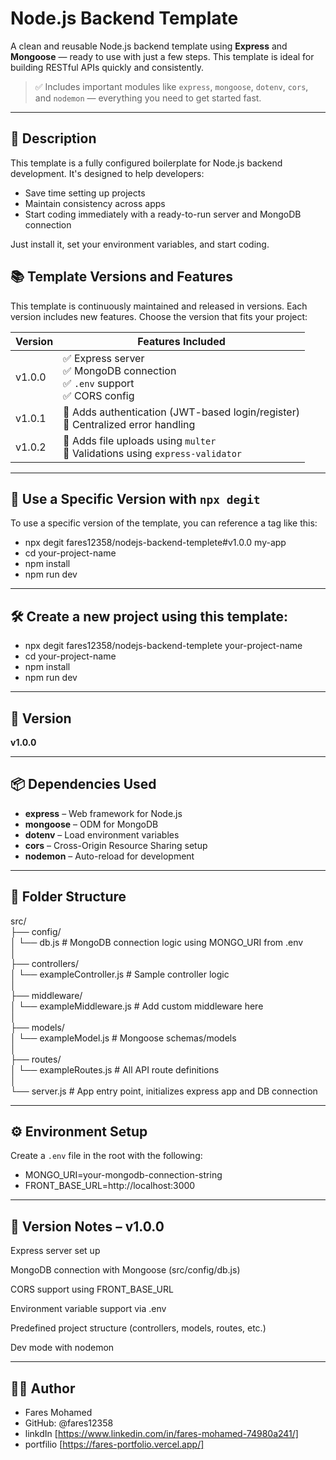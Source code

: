 # Node.js Backend Template

A clean and reusable Node.js backend template using **Express** and **Mongoose** — ready to use with just a few steps. This template is ideal for building RESTful APIs quickly and consistently.

> ✅ Includes important modules like `express`, `mongoose`, `dotenv`, `cors`, and `nodemon` — everything you need to get started fast.

---

## 📝 Description

This template is a fully configured boilerplate for Node.js backend development. It's designed to help developers:

- Save time setting up projects
- Maintain consistency across apps
- Start coding immediately with a ready-to-run server and MongoDB connection

Just install it, set your environment variables, and start coding.

## 📚 Template Versions and Features

This template is continuously maintained and released in versions. Each version includes new features. Choose the version that fits your project:

| Version  | Features Included                                                                   |
|----------|-------------------------------------------------------------------------------------|
| v1.0.0   | ✅ Express server<br>✅ MongoDB connection<br>✅ `.env` support<br>✅ CORS config |
| v1.0.1   | 🔼 Adds authentication (JWT-based login/register)<br>🔼 Centralized error handling |
| v1.0.2   | 🔼 Adds file uploads using `multer`<br>🔼 Validations using `express-validator`    |

---

## 🚀 Use a Specific Version with `npx degit`

To use a specific version of the template, you can reference a tag like this:

- npx degit fares12358/nodejs-backend-templete#v1.0.0 my-app
- cd your-project-name
- npm install
- npm run dev

---

## 🛠️ Create a new project using this template:

- npx degit fares12358/nodejs-backend-templete your-project-name
- cd your-project-name
- npm install
- npm run dev

---

## 🚀 Version

**v1.0.0**

---

## 📦 Dependencies Used

- **express** – Web framework for Node.js
- **mongoose** – ODM for MongoDB
- **dotenv** – Load environment variables
- **cors** – Cross-Origin Resource Sharing setup
- **nodemon** – Auto-reload for development

---

## 📁 Folder Structure

src/<br>
├── config/<br>
│ └── db.js # MongoDB connection logic using MONGO_URI from .env<br>
│<br>
├── controllers/<br>
│ └── exampleController.js # Sample controller logic<br>
│<br>
├── middleware/<br>
│ └── exampleMiddleware.js # Add custom middleware here<br>
│<br>
├── models/<br>
│ └── exampleModel.js # Mongoose schemas/models<br>
│<br>
├── routes/<br>
│ └── exampleRoutes.js # All API route definitions<br>
│<br>
└── server.js # App entry point, initializes express app and DB connection<br>

---

## ⚙️ Environment Setup

Create a `.env` file in the root with the following:

- MONGO_URI=your-mongodb-connection-string
- FRONT_BASE_URL=http://localhost:3000

---

## 🧪 Version Notes – v1.0.0

Express server set up

MongoDB connection with Mongoose (src/config/db.js)

CORS support using FRONT_BASE_URL

Environment variable support via .env

Predefined project structure (controllers, models, routes, etc.)

Dev mode with nodemon

---

## 👨‍💻 Author
- Fares Mohamed
- GitHub: @fares12358
- linkdIn [https://www.linkedin.com/in/fares-mohamed-74980a241/]
- portfilio [https://fares-portfolio.vercel.app/]